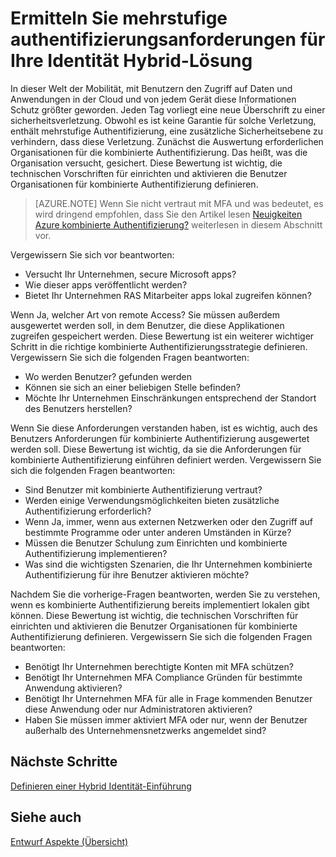 <properties
    pageTitle="Azure Active Directory Hybrid Identität Entwurf Faktoren - bestimmen kombinierte authentifizierungsanforderungen"
    description="Mit bedingten Access-Steuerelement überprüft Azure Active Directory die bestimmten Bedingungen, die Sie bei der Authentifizierung des Benutzers und vor dem Gewähren des Zugriffs auf die Anwendung auswählen. Nachdem Sie diese Bedingung erfüllt sind, wird der Benutzer authentifiziert und Zugriff auf die Anwendung zulässig."
    documentationCenter=""
    services="active-directory"
    authors="femila"
    manager="billmath"
    editor=""/>

<tags
    ms.service="active-directory"
    ms.devlang="na"
    ms.topic="article"
    ms.tgt_pltfrm="na"
    ms.workload="identity" 
    ms.date="08/08/2016"
    ms.author="billmath"/>

# <a name="determine-multi-factor-authentication-requirements-for-your-hybrid-identity-solution"></a>Ermitteln Sie mehrstufige authentifizierungsanforderungen für Ihre Identität Hybrid-Lösung

In dieser Welt der Mobilität, mit Benutzern den Zugriff auf Daten und Anwendungen in der Cloud und von jedem Gerät diese Informationen Schutz größter geworden.  Jeden Tag vorliegt eine neue Überschrift zu einer sicherheitsverletzung.  Obwohl es ist keine Garantie für solche Verletzung, enthält mehrstufige Authentifizierung, eine zusätzliche Sicherheitsebene zu verhindern, dass diese Verletzung.
Zunächst die Auswertung erforderlichen Organisationen für die kombinierte Authentifizierung. Das heißt, was die Organisation versucht, gesichert.  Diese Bewertung ist wichtig, die technischen Vorschriften für einrichten und aktivieren die Benutzer Organisationen für kombinierte Authentifizierung definieren.

>[AZURE.NOTE]
Wenn Sie nicht vertraut mit MFA und was bedeutet, es wird dringend empfohlen, dass Sie den Artikel lesen [Neuigkeiten Azure kombinierte Authentifizierung?](../multi-factor-authentication/multi-factor-authentication.md) weiterlesen in diesem Abschnitt vor.

Vergewissern Sie sich vor beantworten:

- Versucht Ihr Unternehmen, secure Microsoft apps? 
- Wie dieser apps veröffentlicht werden?
- Bietet Ihr Unternehmen RAS Mitarbeiter apps lokal zugreifen können?

Wenn Ja, welcher Art von remote Access? Sie müssen außerdem ausgewertet werden soll, in dem Benutzer, die diese Applikationen zugreifen gespeichert werden. Diese Bewertung ist ein weiterer wichtiger Schritt in die richtige kombinierte Authentifizierungsstrategie definieren. Vergewissern Sie sich die folgenden Fragen beantworten:

- Wo werden Benutzer? gefunden werden
- Können sie sich an einer beliebigen Stelle befinden?
- Möchte Ihr Unternehmen Einschränkungen entsprechend der Standort des Benutzers herstellen?

Wenn Sie diese Anforderungen verstanden haben, ist es wichtig, auch des Benutzers Anforderungen für kombinierte Authentifizierung ausgewertet werden soll. Diese Bewertung ist wichtig, da sie die Anforderungen für kombinierte Authentifizierung einführen definiert werden. Vergewissern Sie sich die folgenden Fragen beantworten:

- Sind Benutzer mit kombinierte Authentifizierung vertraut?
- Werden einige Verwendungsmöglichkeiten bieten zusätzliche Authentifizierung erforderlich?  
 - Wenn Ja, immer, wenn aus externen Netzwerken oder den Zugriff auf bestimmte Programme oder unter anderen Umständen in Kürze?
- Müssen die Benutzer Schulung zum Einrichten und kombinierte Authentifizierung implementieren?
- Was sind die wichtigsten Szenarien, die Ihr Unternehmen kombinierte Authentifizierung für ihre Benutzer aktivieren möchte?

Nachdem Sie die vorherige-Fragen beantworten, werden Sie zu verstehen, wenn es kombinierte Authentifizierung bereits implementiert lokalen gibt können. Diese Bewertung ist wichtig, die technischen Vorschriften für einrichten und aktivieren die Benutzer Organisationen für kombinierte Authentifizierung definieren. Vergewissern Sie sich die folgenden Fragen beantworten:

- Benötigt Ihr Unternehmen berechtigte Konten mit MFA schützen?
- Benötigt Ihr Unternehmen MFA Compliance Gründen für bestimmte Anwendung aktivieren?
- Benötigt Ihr Unternehmen MFA für alle in Frage kommenden Benutzer diese Anwendung oder nur Administratoren aktivieren?
- Haben Sie müssen immer aktiviert MFA oder nur, wenn der Benutzer außerhalb des Unternehmensnetzwerks angemeldet sind?


## <a name="next-steps"></a>Nächste Schritte
[Definieren einer Hybrid Identität-Einführung](active-directory-hybrid-identity-design-considerations-identity-adoption-strategy.md)


## <a name="see-also"></a>Siehe auch
[Entwurf Aspekte (Übersicht)](active-directory-hybrid-identity-design-considerations-overview.md)
